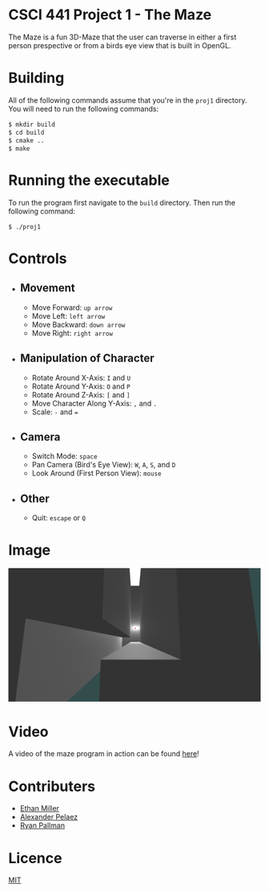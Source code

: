 # CSCI 441 Project 1 - The Maze
The Maze is a fun 3D-Maze that the user can traverse in either a first person prespective or from a birds eye view that is built in OpenGL.


# Building
All of the following commands assume that you're in the `proj1` directory. You will need to run the following commands:

    $ mkdir build
    $ cd build
    $ cmake ..
    $ make
    
# Running the executable
To run the program first navigate to the `build` directory. Then run the following command:

    $ ./proj1

# Controls
* ## Movement
  * Move Forward: `up arrow`
  * Move Left: `left arrow`
  * Move Backward: `down arrow`
  * Move Right: `right arrow`
* ## Manipulation of Character
  * Rotate Around X-Axis: `I` and `U`
  * Rotate Around Y-Axis: `O` and `P`
  * Rotate Around Z-Axis: `[` and `]`
  * Move Character Along Y-Axis: `,` and `.`
  * Scale: `-` and `=`
* ## Camera
  * Switch Mode: `space`
  * Pan Camera (Bird's Eye View): `W`, `A`, `S`, and `D`
  * Look Around (First Person View): `mouse`
* ## Other
  * Quit: `escape` or `Q`

# Image
![birds-eye.png](./images/birds-eye.png)

# Video
A video of the maze program in action can be found [here](https://cloud.pallman.us/yAuvwnD1)!

# Contributers 
* [Ethan Miller](https://github.com/EthanMiller2)
* [Alexander Pelaez](https://github.com/AlexPelaez)
* [Ryan Pallman](https://github.com/cookieman768)

# Licence 
[MIT](LICENSE)


